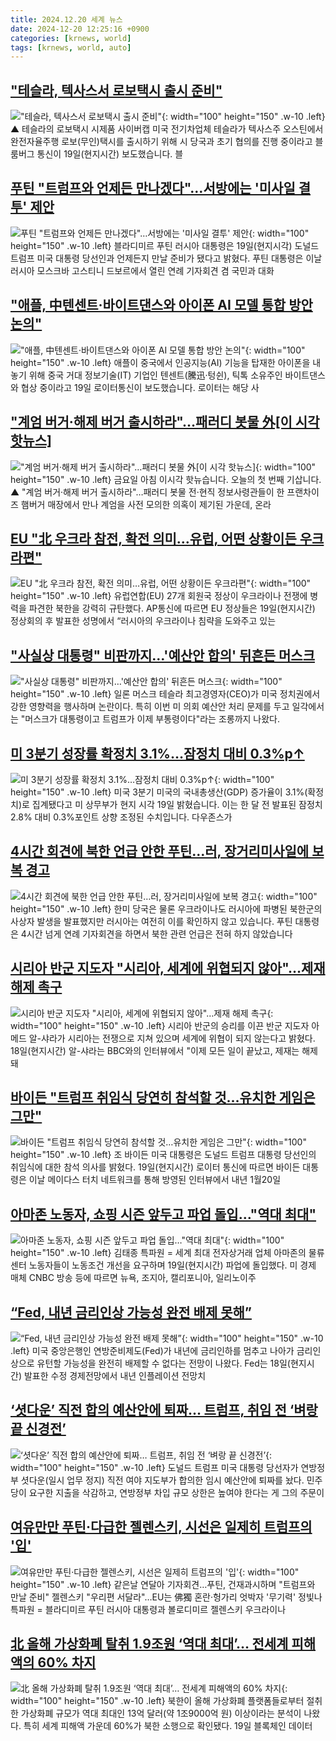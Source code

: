 ```yaml
---
title: 2024.12.20 세계 뉴스
date: 2024-12-20 12:25:16 +0900
categories: [krnews, world]
tags: [krnews, world, auto]
---
```

## ["테슬라, 텍사스서 로보택시 출시 준비"](https://n.news.naver.com/mnews/article/055/0001216963)

!["테슬라, 텍사스서 로보택시 출시 준비"](https://mimgnews.pstatic.net/image/origin/055/2024/12/20/1216963.jpg?type=nf220_150){: width="100" height="150" .w-10 .left}
▲ 테슬라의 로보택시 시제품 사이버캡 미국 전기차업체 테슬라가 텍사스주 오스틴에서 완전자율주행 로보(무인)택시를 출시하기 위해 시 당국과 초기 협의를 진행 중이라고 블룸버그 통신이 19일(현지시간) 보도했습니다. 블

## [푸틴 "트럼프와 언제든 만나겠다"…서방에는 '미사일 결투' 제안](https://n.news.naver.com/mnews/article/366/0001041560)

![푸틴 "트럼프와 언제든 만나겠다"…서방에는 '미사일 결투' 제안](https://mimgnews.pstatic.net/image/origin/366/2024/12/19/1041560.jpg?type=nf220_150){: width="100" height="150" .w-10 .left}
블라디미르 푸틴 러시아 대통령은 19일(현지시각) 도널드 트럼프 미국 대통령 당선인과 언제든지 만날 준비가 됐다고 밝혔다. 푸틴 대통령은 이날 러시아 모스크바 고스티니 드보르에서 열린 연례 기자회견 겸 국민과 대화

## ["애플, 中텐센트·바이트댄스와 아이폰 AI 모델 통합 방안 논의"](https://n.news.naver.com/mnews/article/374/0000416662)

!["애플, 中텐센트·바이트댄스와 아이폰 AI 모델 통합 방안 논의"](https://mimgnews.pstatic.net/image/origin/374/2024/12/19/416662.jpg?type=nf220_150){: width="100" height="150" .w-10 .left}
애플이 중국에서 인공지능(AI) 기능을 탑재한 아이폰을 내놓기 위해 중국 거대 정보기술(IT) 기업인 텐센트(騰迅·텅쉰), 틱톡 소유주인 바이트댄스와 협상 중이라고 19일 로이터통신이 보도했습니다. 로이터는 해당 사

## ["계엄 버거·해제 버거 출시하라"…패러디 봇물 外[이 시각 핫뉴스]](https://n.news.naver.com/mnews/article/422/0000699513)

!["계엄 버거·해제 버거 출시하라"…패러디 봇물 外[이 시각 핫뉴스]](https://mimgnews.pstatic.net/image/origin/422/2024/12/20/699513.jpg?type=nf220_150){: width="100" height="150" .w-10 .left}
금요일 아침 이시각 핫뉴습니다. 오늘의 첫 번째 기삽니다. ▲ "계엄 버거·해제 버거 출시하라"…패러디 봇물 전·현직 정보사령관들이 한 프랜차이즈 햄버거 매장에서 만나 계엄을 사전 모의한 의혹이 제기된 가운데, 온라

## [EU "北 우크라 참전, 확전 의미…유럽, 어떤 상황이든 우크라편"](https://n.news.naver.com/mnews/article/119/0002906397)

![EU "北 우크라 참전, 확전 의미…유럽, 어떤 상황이든 우크라편"](https://mimgnews.pstatic.net/image/origin/119/2024/12/20/2906397.jpg?type=nf220_150){: width="100" height="150" .w-10 .left}
유럽연합(EU) 27개 회원국 정상이 우크라이나 전쟁에 병력을 파견한 북한을 강력히 규탄했다. AP통신에 따르면 EU 정상들은 19일(현지시간) 정상회의 후 발표한 성명에서 “러시아의 우크라이나 침략을 도와주고 있는

## ["사실상 대통령" 비판까지…'예산안 합의' 뒤흔든 머스크](https://n.news.naver.com/mnews/article/015/0005072579)

!["사실상 대통령" 비판까지…'예산안 합의' 뒤흔든 머스크](https://mimgnews.pstatic.net/image/origin/015/2024/12/20/5072579.jpg?type=nf220_150){: width="100" height="150" .w-10 .left}
일론 머스크 테슬라 최고경영자(CEO)가 미국 정치권에서 강한 영향력을 행사하며 논란이다. 특히 이번 미 의회 예산안 처리 문제를 두고 일각에서는 "머스크가 대통령이고 트럼프가 이제 부통령이다"라는 조롱까지 나왔다.

## [미 3분기 성장률 확정치 3.1%…잠정치 대비 0.3%p↑](https://n.news.naver.com/mnews/article/056/0011860852)

![미 3분기 성장률 확정치 3.1%…잠정치 대비 0.3%p↑](https://mimgnews.pstatic.net/image/origin/056/2024/12/19/11860852.jpg?type=nf220_150){: width="100" height="150" .w-10 .left}
미국 3분기 미국의 국내총생산(GDP) 증가율이 3.1%(확정치)로 집계됐다고 미 상무부가 현지 시각 19일 밝혔습니다. 이는 한 달 전 발표된 잠정치 2.8% 대비 0.3%포인트 상향 조정된 수치입니다. 다우존스가

## [4시간 회견에 북한 언급 안한 푸틴…러, 장거리미사일에 보복 경고](https://n.news.naver.com/mnews/article/056/0011861063)

![4시간 회견에 북한 언급 안한 푸틴…러, 장거리미사일에 보복 경고](https://mimgnews.pstatic.net/image/origin/056/2024/12/20/11861063.jpg?type=nf220_150){: width="100" height="150" .w-10 .left}
한미 당국은 물론 우크라이나도 러시아에 파병된 북한군의 사상자 발생을 발표했지만 러시아는 여전히 이를 확인하지 않고 있습니다. 푸틴 대통령은 4시간 넘게 연례 기자회견을 하면서 북한 관련 언급은 전혀 하지 않았습니다

## [시리아 반군 지도자 "시리아, 세계에 위협되지 않아"…제재 해제 촉구](https://n.news.naver.com/mnews/article/421/0007977585)

![시리아 반군 지도자 "시리아, 세계에 위협되지 않아"…제재 해제 촉구](https://mimgnews.pstatic.net/image/origin/421/2024/12/19/7977585.jpg?type=nf220_150){: width="100" height="150" .w-10 .left}
시리아 반군의 승리를 이끈 반군 지도자 아메드 알-샤라가 시리아는 전쟁으로 지쳐 있으며 세계에 위협이 되지 않는다고 밝혔다. 18일(현지시간) 알-샤라는 BBC와의 인터뷰에서 "이제 모든 일이 끝났고, 제재는 해제돼

## [바이든 "트럼프 취임식 당연히 참석할 것…유치한 게임은 그만"](https://n.news.naver.com/mnews/article/123/0002349315)

![바이든 "트럼프 취임식 당연히 참석할 것…유치한 게임은 그만"](https://mimgnews.pstatic.net/image/origin/123/2024/12/20/2349315.jpg?type=nf220_150){: width="100" height="150" .w-10 .left}
조 바이든 미국 대통령은 도널드 트럼프 대통령 당선인의 취임식에 대한 참석 의사를 밝혔다. 19일(현지시간) 로이터 통신에 따르면 바이든 대통령은 이날 메이다스 터치 네트워크를 통해 방영된 인터뷰에서 내년 1월20일

## [아마존 노동자, 쇼핑 시즌 앞두고 파업 돌입…"역대 최대"](https://n.news.naver.com/mnews/article/001/0015117345)

![아마존 노동자, 쇼핑 시즌 앞두고 파업 돌입…"역대 최대"](https://mimgnews.pstatic.net/image/origin/001/2024/12/20/15117345.jpg?type=nf220_150){: width="100" height="150" .w-10 .left}
김태종 특파원 = 세계 최대 전자상거래 업체 아마존의 물류센터 노동자들이 노동조건 개선을 요구하며 19일(현지시간) 파업에 돌입했다. 미 경제 매체 CNBC 방송 등에 따르면 뉴욕, 조지아, 캘리포니아, 일리노이주

## [“Fed, 내년 금리인상 가능성 완전 배제 못해”](https://n.news.naver.com/mnews/article/021/0002679398)

![“Fed, 내년 금리인상 가능성 완전 배제 못해”](https://mimgnews.pstatic.net/image/origin/021/2024/12/20/2679398.jpg?type=nf220_150){: width="100" height="150" .w-10 .left}
미국 중앙은행인 연방준비제도(Fed)가 내년에 금리인하를 멈추고 나아가 금리인상으로 유턴할 가능성을 완전히 배제할 수 없다는 전망이 나왔다. Fed는 18일(현지시간) 발표한 수정 경제전망에서 내년 인플레이션 전망치

## [‘셧다운’ 직전 합의 예산안에 퇴짜… 트럼프, 취임 전 ‘벼랑 끝 신경전’](https://n.news.naver.com/mnews/article/469/0000839682)

![‘셧다운’ 직전 합의 예산안에 퇴짜… 트럼프, 취임 전 ‘벼랑 끝 신경전’](https://mimgnews.pstatic.net/image/origin/469/2024/12/19/839682.jpg?type=nf220_150){: width="100" height="150" .w-10 .left}
도널드 트럼프 미국 대통령 당선자가 연방정부 셧다운(일시 업무 정지) 직전 여야 지도부가 합의한 임시 예산안에 퇴짜를 놨다. 민주당이 요구한 지출을 삭감하고, 연방정부 차입 규모 상한은 높여야 한다는 게 그의 주문이

## [여유만만 푸틴·다급한 젤렌스키, 시선은 일제히 트럼프의 '입'](https://n.news.naver.com/mnews/article/001/0015117024)

![여유만만 푸틴·다급한 젤렌스키, 시선은 일제히 트럼프의 '입'](https://mimgnews.pstatic.net/image/origin/001/2024/12/20/15117024.jpg?type=nf220_150){: width="100" height="150" .w-10 .left}
같은날 연달아 기자회견…푸틴, 건재과시하며 "트럼프와 만날 준비" 젤렌스키 "우리편 서달라"…EU는 佛獨 혼란·헝가리 엇박자 '무기력' 정빛나 특파원 = 블라디미르 푸틴 러시아 대통령과 볼로디미르 젤렌스키 우크라이나

## [北 올해 가상화폐 탈취 1.9조원 ‘역대 최대’… 전세계 피해액의 60% 차지](https://n.news.naver.com/mnews/article/023/0003877693)

![北 올해 가상화폐 탈취 1.9조원 ‘역대 최대’… 전세계 피해액의 60% 차지](https://mimgnews.pstatic.net/image/origin/023/2024/12/20/3877693.jpg?type=nf220_150){: width="100" height="150" .w-10 .left}
북한이 올해 가상화폐 플랫폼들로부터 절취한 가상화폐 규모가 역대 최대인 13억 달러(약 1조9000억 원) 이상이라는 분석이 나왔다. 특히 세계 피해액 가운데 60%가 북한 소행으로 확인됐다. 19일 블록체인 데이터

